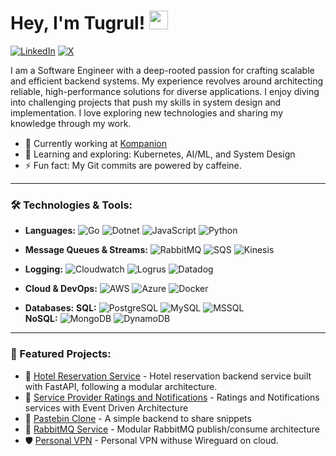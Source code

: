 <h1 align="left">Hey, I'm Tugrul! <img src="https://i.giphy.com/media/v1.Y2lkPTc5MGI3NjExZ3lvNjJqNmQ2MWxlcDRyaWpmcGd6dzk3amV2YTVuN3Q0bHN5bjRiZyZlcD12MV9pbnRlcm5hbF9naWZfYnlfaWQmY3Q9cw/w1OBpBd7kJqHrJnJ13/giphy.gif" height="30px"></h1>

[![LinkedIn](https://img.shields.io/badge/-LinkedIn-0077B5?logo=linkedin&logoColor=white)](https://linkedin.com/in/tugrul-simsirli)
[![X](https://img.shields.io/badge/-000000?logo=x&logoColor=white)](https://x.com/MrSimsirli)

I am a Software Engineer with a deep-rooted passion for crafting scalable and efficient backend systems. My experience revolves around architecting reliable, high-performance solutions for diverse applications. I enjoy diving into challenging projects that push my skills in system design and implementation. I love exploring new technologies and sharing my knowledge through my work.


- 💼 Currently working at  [Kompanion](https://kompanionapp.com/en/) <img src="https://kompanionapp.com/favicon.ico" height="15px">
- 🌱 Learning and exploring: Kubernetes, AI/ML, and System Design
- ⚡ Fun fact: My Git commits are powered by caffeine.

---

### 🛠️ Technologies & Tools:
- **Languages:** 
  ![Go](https://img.shields.io/badge/-Golang-00ADD8?logo=go&logoColor=white)
  ![Dotnet](https://img.shields.io/badge/-Dotnet-512BD4?logo=dotnet&logoColor=white)
  ![JavaScript](https://img.shields.io/badge/-JavaScript-F7DF1E?logo=javascript&logoColor=black)
  ![Python](https://img.shields.io/badge/-Python-3776AB?logo=python&logoColor=white)
  
- **Message Queues & Streams:** 
  ![RabbitMQ](https://img.shields.io/badge/-RabbitMQ-FF6600?logo=rabbitmq&logoColor=white)
  ![SQS](https://img.shields.io/badge/-SQS-FF4F8B?logo=amazon-aws&logoColor=white)
  ![Kinesis](https://img.shields.io/badge/-Kinesis-FF9900?logo=amazon-aws&logoColor=white)
  
- **Logging:** 
  ![Cloudwatch](https://img.shields.io/badge/-Cloudwatch-FF4F8B?logo=amazon-aws&logoColor=white)
  ![Logrus](https://img.shields.io/badge/-Logrus-000000?logo=go&logoColor=white)
  ![Datadog](https://img.shields.io/badge/-Datadog-632CA6?logo=datadog&logoColor=white)
  
- **Cloud & DevOps:** 
  ![AWS](https://img.shields.io/badge/-AWS-232F3E?logo=amazon-aws&logoColor=white)
  ![Azure](https://img.shields.io/badge/-Azure-0078D4?logo=microsoft-azure&logoColor=white)
  ![Docker](https://img.shields.io/badge/-Docker-2496ED?logo=docker&logoColor=white)
  
- **Databases:** 
  **SQL:** 
  ![PostgreSQL](https://img.shields.io/badge/-PostgreSQL-4169E1?logo=postgresql&logoColor=white)
  ![MySQL](https://img.shields.io/badge/-MySQL-4479A1?logo=mysql&logoColor=white)
  ![MSSQL](https://img.shields.io/badge/-MSSQL-CC2927?logo=microsoft-sql-server&logoColor=white)  
  **NoSQL:** 
  ![MongoDB](https://img.shields.io/badge/-MongoDB-47A248?logo=mongodb&logoColor=white)
  ![DynamoDB](https://img.shields.io/badge/-DynamoDB-4053D6?logo=amazon-dynamodb&logoColor=white)



---

### 📌 Featured Projects:
- 🏨 [Hotel Reservation Service](https://github.com/tugrulsimsirli/hotel_reservation) - Hotel reservation backend service built with FastAPI, following a modular architecture.
- 🔔 [Service Provider Ratings and Notifications](https://github.com/tugrulsimsirli/rating_notification_services) - Ratings and Notifications services with Event Driven Architecture
- 📝 [Pastebin Clone](https://github.com/tugrulsimsirli/pastebin-clone) - A simple backend to share snippets
- 🐇 [RabbitMQ Service](https://github.com/tugrulsimsirli/rabbitmq) - Modular RabbitMQ publish/consume architecture
- 🛡️ [Personal VPN](https://github.com/tugrulsimsirli/wireguard-personalVPN) - Personal VPN withuse Wireguard on cloud.




<!-- ## 📊 GitHub Stats
<p align="center">
  <img src="https://github-readme-stats.vercel.app/api?username=tugrulsimsirli&show_icons=true&theme=tokyonight" alt="GitHub Stats"/>
  <img src="https://github-readme-streak-stats.herokuapp.com/?user=tugrulsimsirli&theme=tokyonight" alt="GitHub Streak Stats"/>
</p> -->
